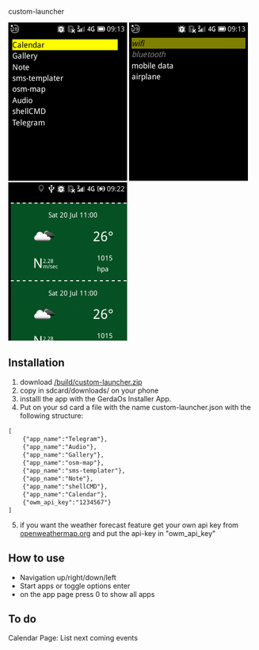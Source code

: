custom-launcher

![image-1](/images/image-1.png)
![image-2](/images/image-2.png)
![image-2](/images/image-3.png)

## Installation


1. download [/build/custom-launcher.zip](/build/custom-launcher.zip) 
2. copy in sdcard/downloads/ on your phone 
3. installl the app with the GerdaOs Installer App.
4. Put on your sd card a file with the name custom-launcher.json with the following structure:

```
[
	{"app_name":"Telegram"},
	{"app_name":"Audio"},
	{"app_name":"Gallery"},
	{"app_name":"osm-map"},
	{"app_name":"sms-templater"},
	{"app_name":"Note"},
	{"app_name":"shellCMD"},
	{"app_name":"Calendar"},
	{"owm_api_key":"1234567"}
]

```
5. if you want the weather forecast feature get your own api key from [openweathermap.org](openweathermap.org) and put the api-key in "owm_api_key"

## How to use

+ Navigation up/right/down/left
+ Start apps or toggle options enter
+ on the app page press 0 to show all apps



## To do

Calendar Page: List next coming events